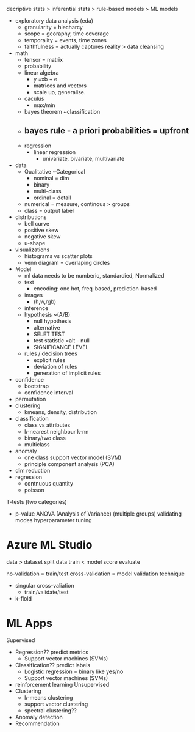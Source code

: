 decriptive stats > inferential stats > rule-based models > ML models

- exploratory data analysis (eda)
  - granularity = hiecharcy
  - scope = georaphy, time coverage
  - temporality = events, time zones
  - faithfulness = actually captures reality > data cleansing
- math
  - tensor = matrix
  - probability
  - linear algebra
    - y =xb + e
    - matrices and vectors
    - scale up, generalise.
  - caculus
    - max/min
  - bayes theorem ~classification
  - bayes rule - a priori probabilities = upfront
    - 
  - regression
    - linear regression
      - univariate, bivariate, multivariate
- data
  - Qualitative ~Categorical
    - nominal = dim
    - binary
    - multi-class
    - ordinal = detail
  - numerical = measure, continous > groups
  - class = output label
- distributions
  - bell curve
  - positive skew
  - negative skew
  - u-shape
- visualizations
  - histograms vs scatter plots
  - venn diagram = overlaping circles
- Model
  - ml data needs to be numberic, standardied, Normalized
  - text
    - encoding: one hot, freq-based, prediction-based
  - images
    - (h,w,rgb)
  - inference
  - hypothesis ~(A/B)
    - null hypothesis 
    - alternative 
    - SELET TEST
    - test statistic =alt - null
    - SIGNIFICANCE LEVEL
  - rules / decision trees
    - explicit rules
    - deviation of rules
    - generation of implicit rules
- confidence
  - bootstrap
  - confidence interval
- permutation
- clustering  
  - kmeans, density, distribution
- classification
  - class vs attributes
  - k-nearest neighbour k-nn
  - binary/two class
  - multiclass
- anomaly
  - one class support vector model (SVM)
  - principle component analysis (PCA)
- dim reduction
- regression
  - contnuous quantity
  - poisson


T-tests (two categories)
- p-value
ANOVA (Analysis of Variance) (multiple groups)
validating modes
hyperparameter tuning


# Azure ML Studio
data > dataset
split data
train < model
score
evaluate

no-validation = train/test
cross-validation = model validation technique
- singular cross-valiation
  - train/validate/test
- k-flold 


# ML Apps
Supervised 
- Regression?? predict metrics
  - Support vector machines (SVMs) 
- Classification?? predict labels
  - Logistic regression = binary like yes/no
  - Support vector machines (SVMs) 
- reinforcement learning
Unsupervised
- Clustering
  - k-means clustering
  - support vector clustering
  - spectral clustering??
- Anomaly detection
- Recommendation

